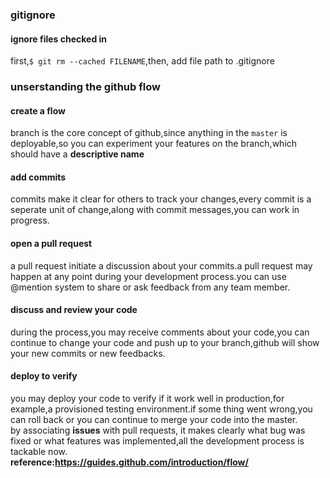 ### gitignore
#### ignore files checked in
first,`$ git rm --cached FILENAME`,then, add file path to .gitignore

### unserstanding the github flow
#### create a flow
branch is the core concept of github,since anything in the `master` is deployable,so you can experiment your features on the branch,which should have a **descriptive name**
#### add commits
commits make it clear for others to track your changes,every commit is a seperate unit of change,along with commit messages,you can work in progress.
#### open a pull request
a pull request initiate a discussion about your commits.a pull request may happen at any point during your development process.you can use @mention system to share or ask feedback from any team member.
#### discuss and review your code
during the process,you may receive comments about your code,you can continue to change your code and push up to your branch,github will show your new commits or new feedbacks.
#### deploy to verify
you may deploy your code to verify if it work well in production,for example,a provisioned testing environment.if some thing went wrong,you can roll back or you can continue to merge your code into the master.<br>
by associating **issues** with pull requests, it makes clearly what bug was fixed or what features was implemented,all the development process is tackable now.<br>
**reference:https://guides.github.com/introduction/flow/**
